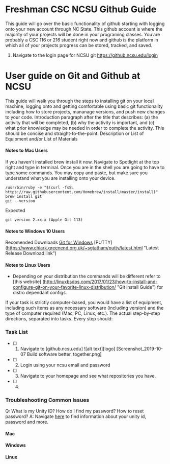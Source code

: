 # Freshman CSC NCSU Github Guide
This guide will go over the basic functionality of github starting with logging onto your new account through NC State. This github account is where the majority of your projects will be done in your programing classes. You are probably a CSC 116 or 216 student right now and github is the platform in which all of your projects progress can be stored, tracked, and saved.

1. Navigate to the login page for NCSU git 
https://github.ncsu.edu/login

# User guide on Git and Github at NCSU
This guide will walk you through the steps to installing git on your local machine, logging onto and getting comfortable using basic git functionality including how to store projects, mananage versions, and push new changes to your code. 
Introduction paragraph after the title that describes: (a) the activity that will be completed, (b) why the activity is important, and (c) what prior knowledge may be needed in order to complete the activity. This should be concise and straight-to-the-point.
Description or List of Equipment and/or List of Materials

#### Notes to Mac Users
If you haven't installed brew install it now.
Navigate to Spotlight at the top right and type in terminal.
Once you are in the shell you are going to have to type some commands. You may copy and paste, but make sure you understand what you are installing onto your device.
```
/usr/bin/ruby -e "$(curl -fsSL https://raw.githubusercontent.com/Homebrew/install/master/install)"
brew install git
git --version
```
Expected
```
git version 2.xx.x (Apple Git-113)
```
#### Notes to Windows 10 Users
Recomended Downloads
[Git for Windows](https://git-scm.com/ "Local Git management tool")
[PUTTY] (https://www.chiark.greenend.org.uk/~sgtatham/putty/latest.html "Latest Release Download link")
#### Notes to Linux Users
- Depending on your distribution the commands will be different refer to [this website] (http://linuxbsdos.com/2017/01/23/how-to-install-and-configure-git-on-your-favorite-linux-distribution/ "Git install Guide") for distro dependant configs.


If your task is strictly computer-based, you would have a list of equipment, including such items as any necessary software (including version) and the type of computer required (Mac, PC, Linux, etc.).
    The actual step-by-step directions, separated into tasks.
    Every step should:
### Task List
- [ ] 1. Navigate to [github.ncsu.edu]
![alt text][logo]
[Screenshot_2019-10-07 Build software better, together.png]
- [ ] 2. Login using your ncsu email and password
- [ ] 3. Navigate to your homepage and see what repositories you have.
- [ ] 4. 

### Troubleshooting Common Issues
Q: What is my Unity ID? How do I find my password? How to reset password? 
A: Navigate [here](https://oit.ncsu.edu/my-it/unity-credentials/ "Unity Credentials") to find information about your unity id, password and more. 
#### Mac

#### Windows

#### Linux

